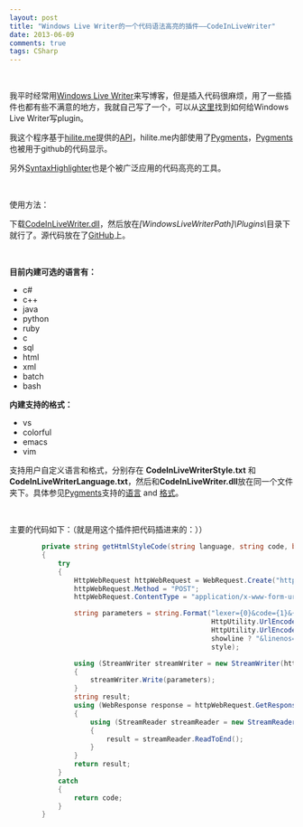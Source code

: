 ```yaml
---
layout: post
title: "Windows Live Writer的一个代码语法高亮的插件——CodeInLiveWriter"
date: 2013-06-09
comments: true
tags: CSharp
---
```

<p>&nbsp;</p>
<p>我平时经常用<a href="http://windows.microsoft.com/en-us/windows-live/essentials-other#essentials=overviewother">Windows Live Writer</a>来写博客，但是插入代码很麻烦，用了一些插件也都有些不满意的地方，我就自己写了一个，可以从<a href="http://msdn.microsoft.com/en-us/library/aa702851.aspx">这里</a>找到如何给Windows Live Writer写plugin。</p>
<p>我这个程序基于<a href="http://hilite.me/">hilite.me</a>提供的<a href="http://hilite.me/api">API</a>，hilite.me内部使用了<a href="http://pygments.org/">Pygments</a>，<a href="http://pygments.org/">Pygments</a>也被用于github的代码显示。</p>
<p>另外<a href="http://alexgorbatchev.com/SyntaxHighlighter/">SyntaxHighlighter</a>也是个被广泛应用的代码高亮的工具。</p>
<p>&nbsp;</p>
<p>使用方法：</p>
<p>下载<a href="https://github.com/fresky/CodeInLiveWriter/blob/master/CodeInLiveWriter.dll">CodeInLiveWriter.dll</a>，然后放在<em>[WindowsLiveWriterPath]\Plugins\</em>目录下就行了。源代码放在了<a href="https://github.com/fresky/CodeInLiveWriter" target="_blank">GitHub</a>上。</p>
<p>&nbsp;</p>
<p><strong>目前内建可选的语言有：</strong></p>
<ul>
<li>c#</li>
<li>c++</li>
<li>java</li>
<li>python</li>
<li>ruby</li>
<li>c</li>
<li>sql</li>
<li>html</li>
<li>xml</li>
<li>batch</li>
<li>bash</li>
</ul>
<p><strong>内建支持的格式：</strong></p>
<ul>
<li>vs</li>
<li>colorful</li>
<li>emacs</li>
<li>vim</li>
</ul>
<p>支持用户自定义语言和格式，分别存在 <strong>CodeInLiveWriterStyle.txt</strong> 和 <strong>CodeInLiveWriterLanguage.txt</strong>，然后和<strong>CodeInLiveWriter.dll</strong>放在同一个文件夹下。具体参见<a href="http://pygments.org/">Pygments</a>支持的<a href="http://pygments.org/docs/lexers/">语言</a> and <a href="http://pygments.org/docs/styles/">格式</a>。</p>
<p>&nbsp;</p>
<p>主要的代码如下：（就是用这个插件把代码插进来的：））

```csharp
        private string getHtmlStyleCode(string language, string code, bool showline, string style)
        {
            try
            {
                HttpWebRequest httpWebRequest = WebRequest.Create("http://hilite.me/api") as HttpWebRequest;
                httpWebRequest.Method = "POST";
                httpWebRequest.ContentType = "application/x-www-form-urlencoded";

                string parameters = string.Format("lexer={0}&code={1}&{2}&style={3}",
                                                  HttpUtility.UrlEncode(language),
                                                  HttpUtility.UrlEncode(code),
                                                  showline ? "&linenos=1" : "",
                                                  style);

                using (StreamWriter streamWriter = new StreamWriter(httpWebRequest.GetRequestStream()))
                {
                    streamWriter.Write(parameters);
                }
                string result;
                using (WebResponse response = httpWebRequest.GetResponse())
                {
                    using (StreamReader streamReader = new StreamReader(response.GetResponseStream()))
                    {
                        result = streamReader.ReadToEnd();
                    }
                }
                return result;
            }
            catch
            {
                return code;
            }
        }
```